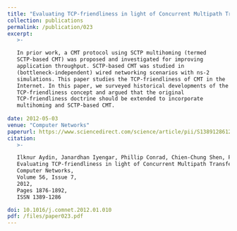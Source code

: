 ```yaml
---
title: "Evaluating TCP-friendliness in light of Concurrent Multipath Transfer"
collection: publications
permalink: /publication/023
excerpt:
   >-   

   In prior work, a CMT protocol using SCTP multihoming (termed
   SCTP-based CMT) was proposed and investigated for improving
   application throughput. SCTP-based CMT was studied in
   (bottleneck-independent) wired networking scenarios with ns-2
   simulations. This paper studies the TCP-friendliness of CMT in the
   Internet. In this paper, we surveyed historical developments of the
   TCP-friendliness concept and argued that the original
   TCP-friendliness doctrine should be extended to incorporate
   multihoming and SCTP-based CMT.
   
date: 2012-05-03
venue: "Computer Networks"
paperurl: https://www.sciencedirect.com/science/article/pii/S1389128612000242
citation:
   >-

   Ilknur Aydin, Janardhan Iyengar, Phillip Conrad, Chien-Chung Shen, Paul Amer,
   Evaluating TCP-friendliness in light of Concurrent Multipath Transfer,
   Computer Networks,
   Volume 56, Issue 7,
   2012,
   Pages 1876-1892,
   ISSN 1389-1286

doi: 10.1016/j.comnet.2012.01.010
pdf: /files/paper023.pdf
---
```


